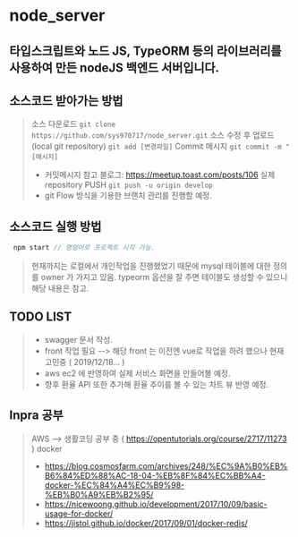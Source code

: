 # node_server

 타입스크립트와 노드 JS, TypeORM 등의 라이브러리를 사용하여 만든 nodeJS 백엔드 서버입니다.
--- 

> 
## 소스코드 받아가는 방법
> 소스 다운로드 ```git clone https://github.com/sys970717/node_server.git```
> 소스 수정 후 업로드(local git repository) ``` git add [변경파일] ```
> Commit 메시지 ``` git commit -m "[메시지] ``` 
> - 커밋메시지 참고 블로그: https://meetup.toast.com/posts/106
> 실제 repository PUSH ``` git push -u origin develop ```
> - git Flow 방식을 기용한 브랜치 관리를 진행할 예정.

## 소스코드 실행 방법

>
```javascript
 npm start // 명령어로 프로젝트 시작 가능.
```
> 현재까지는 로컬에서 개인작업을 진행했었기 때문에 mysql 테이블에 대한 정의를 owner 가 가지고 있음. typeorm 옵션을 잘 주면 테이블도 생성할 수 있으니 해당 내용은 참고.

## TODO LIST
> - swagger 문서 작성.
> - front 작업 필요 --> 해당 front 는 이전엔 vue로 작업을 하려 했으나 현재 고민중 ( 2019/12/18... )
> - aws ec2 에 반영하여 실제 서비스 화면을 만들어볼 예정.
> - 향후 환율 API 또한 추가해 환율 추이를 볼 수 있는 차트 뷰 반영 예정.

## Inpra 공부
> AWS --> 생활코딩 공부 중 ( https://opentutorials.org/course/2717/11273 )
> docker
> - https://blog.cosmosfarm.com/archives/248/%EC%9A%B0%EB%B6%84%ED%88%AC-18-04-%EB%8F%84%EC%BB%A4-docker-%EC%84%A4%EC%B9%98-%EB%B0%A9%EB%B2%95/
> - https://nicewoong.github.io/development/2017/10/09/basic-usage-for-docker/
> - https://jistol.github.io/docker/2017/09/01/docker-redis/
